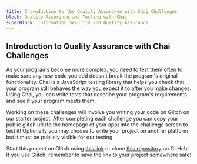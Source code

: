 ```yaml
---
title: Introduction to the Quality Assurance with Chai Challenges
block: Quality Assurance and Testing with Chai
superBlock: Information Security and Quality Assurance
---
```

## Introduction to Quality Assurance with Chai Challenges

As your programs become more complex, you need to test them often to make sure any new code you add doesn't break the program's original functionality. Chai is a JavaScript testing library that helps you check that your program still behaves the way you expect it to after you make changes. Using Chai, you can write tests that describe your program's requirements and see if your program meets them.

Working on these challenges will involve you writing your code on Glitch on our starter project. After completing each challenge you can copy your public glitch url (to the homepage of your app) into the challenge screen to test it! Optionally you may choose to write your project on another platform but it must be publicly visible for our testing.

Start this project on Glitch using [this link](https://glitch.com/edit/#!/remix/clone-from-repo?REPO_URL=https://github.com/freeCodeCamp/boilerplate-mochachai/) or clone [this repository](https://github.com/freeCodeCamp/boilerplate-mochachai/) on GitHub! If you use Glitch, remember to save the link to your project somewhere safe!
